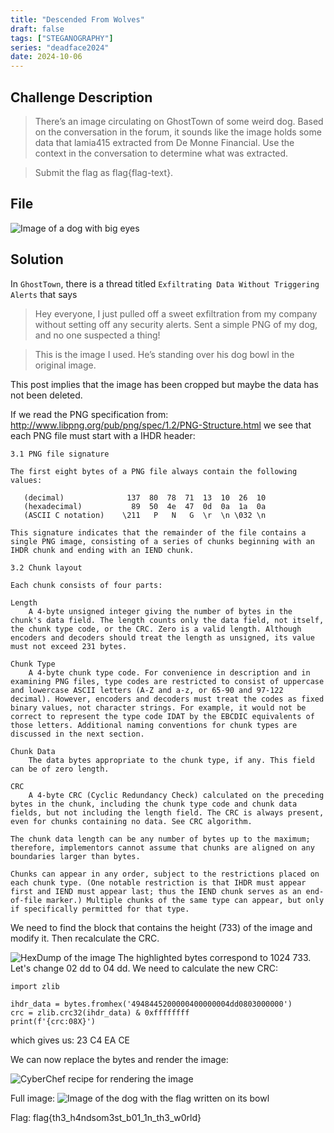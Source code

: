 ```yaml
---
title: "Descended From Wolves"
draft: false
tags: ["STEGANOGRAPHY"]
series: "deadface2024"
date: 2024-10-06
---
```


## Challenge Description
>There’s an image circulating on GhostTown of some weird dog. Based on the conversation in the forum, it sounds like the image holds some data that lamia415 extracted from De Monne Financial. Use the context in the conversation to determine what was extracted.

>Submit the flag as flag{flag-text}.

## File 
![Image of a dog with big eyes](/deadface2024/princess.png)

## Solution
In `GhostTown`, there is a thread titled `Exfiltrating Data Without Triggering Alerts` that says

>Hey everyone, I just pulled off a sweet exfiltration from my company without setting off any security alerts. Sent a simple PNG of my dog, and no one suspected a thing!

>This is the image I used. He’s standing over his dog bowl in the original image.

This post implies that the image has been cropped but maybe the data has not been deleted. 

If we read the PNG specification from: http://www.libpng.org/pub/png/spec/1.2/PNG-Structure.html
we see that each PNG file must start with a IHDR header:

```
3.1 PNG file signature

The first eight bytes of a PNG file always contain the following values:

   (decimal)              137  80  78  71  13  10  26  10
   (hexadecimal)           89  50  4e  47  0d  0a  1a  0a
   (ASCII C notation)    \211   P   N   G  \r  \n \032 \n

This signature indicates that the remainder of the file contains a single PNG image, consisting of a series of chunks beginning with an IHDR chunk and ending with an IEND chunk. 

3.2 Chunk layout

Each chunk consists of four parts:

Length
    A 4-byte unsigned integer giving the number of bytes in the chunk's data field. The length counts only the data field, not itself, the chunk type code, or the CRC. Zero is a valid length. Although encoders and decoders should treat the length as unsigned, its value must not exceed 231 bytes.

Chunk Type
    A 4-byte chunk type code. For convenience in description and in examining PNG files, type codes are restricted to consist of uppercase and lowercase ASCII letters (A-Z and a-z, or 65-90 and 97-122 decimal). However, encoders and decoders must treat the codes as fixed binary values, not character strings. For example, it would not be correct to represent the type code IDAT by the EBCDIC equivalents of those letters. Additional naming conventions for chunk types are discussed in the next section.

Chunk Data
    The data bytes appropriate to the chunk type, if any. This field can be of zero length.

CRC
    A 4-byte CRC (Cyclic Redundancy Check) calculated on the preceding bytes in the chunk, including the chunk type code and chunk data fields, but not including the length field. The CRC is always present, even for chunks containing no data. See CRC algorithm.

The chunk data length can be any number of bytes up to the maximum; therefore, implementors cannot assume that chunks are aligned on any boundaries larger than bytes.

Chunks can appear in any order, subject to the restrictions placed on each chunk type. (One notable restriction is that IHDR must appear first and IEND must appear last; thus the IEND chunk serves as an end-of-file marker.) Multiple chunks of the same type can appear, but only if specifically permitted for that type. 

```

We need to find the block that contains the height (733) of the image and modify it. Then recalculate the CRC.

![HexDump of the image](/deadface2024/descendedFromWolves-1.png)
The highlighted bytes correspond to 1024 733. 
Let's change 02 dd to 04 dd. 
We need to calculate the new CRC: 

```
import zlib

ihdr_data = bytes.fromhex('4948445200000400000004dd0803000000')
crc = zlib.crc32(ihdr_data) & 0xffffffff
print(f'{crc:08X}')
```
which gives us: 23 C4 EA CE 

We can now replace the bytes and render the image: 

![CyberChef recipe for rendering the image](/deadface2024/descendedFromWolves-2.png)

Full image:
![Image of the dog with the flag written on its bowl](/deadface2024/descendedFromWolves-3.png)


Flag: flag{th3_h4ndsom3st_b01_1n_th3_w0rld}


